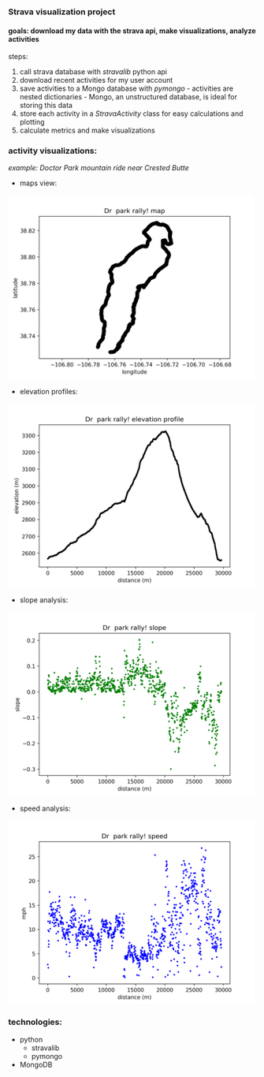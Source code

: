 ### Strava visualization project
#### goals: download my data with the strava api, make visualizations, analyze activities

steps:
  1. call strava database with _stravalib_ python api
  2. download recent activities for my user account
  3. save activities to a Mongo database with _pymongo_
    - activities are nested dictionaries
    - Mongo, an unstructured database, is ideal for storing this data
  4. store each activity in a _StravaActivity_ class for easy calculations and plotting
  5. calculate metrics and make visualizations


### activity visualizations:

_example: Doctor Park mountain ride near Crested Butte_

- maps view:

<img alt="Dr map" src="/figs/xy/Dr_park_rally_xy.png" width="500">

- elevation profiles:

<img alt="Dr profile" src="/figs/elev_profiles/Dr_park_rally_elev.png" width="500">

- slope analysis:

<img alt="Dr slope" src="/figs/slope_profiles/Dr_park_rally_slope.png" width='500'>

- speed analysis:

<img alt="Dr park" src="/figs/speed/Dr_park_rally_speed.png" width='500'>

### technologies:
  - python
    - stravalib
    - pymongo
  - MongoDB
